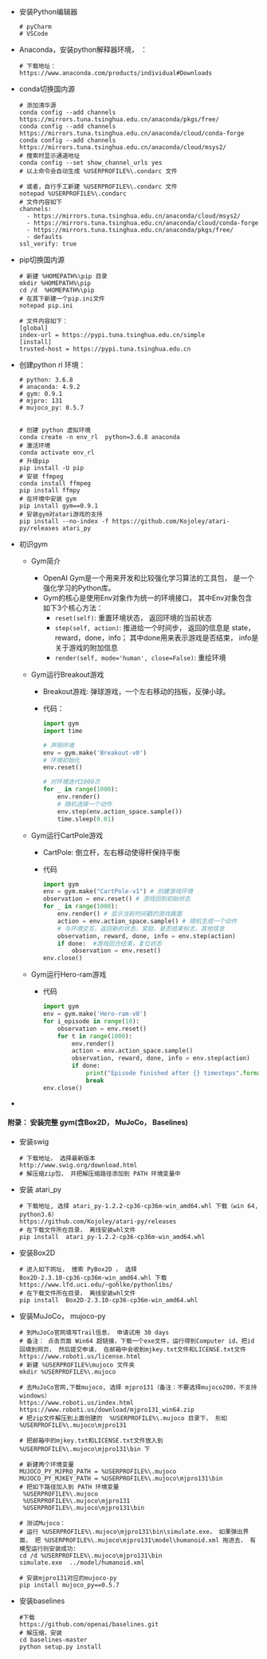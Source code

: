 - 安装Python编辑器

  ```shell
  # pyCharm
  # VSCode
  ```

- Anaconda，安装python解释器环境，  ： 

  ```shell
  # 下载地址：
  https://www.anaconda.com/products/individual#Downloads
  ```

- conda切换国内源

  ```shell
  # 添加清华源
  conda config --add channels https://mirrors.tuna.tsinghua.edu.cn/anaconda/pkgs/free/
  conda config --add channels https://mirrors.tuna.tsinghua.edu.cn/anaconda/cloud/conda-forge 
  conda config --add channels https://mirrors.tuna.tsinghua.edu.cn/anaconda/cloud/msys2/
  # 搜索时显示通道地址
  conda config --set show_channel_urls yes
  # 以上命令会自动生成 %USERPROFILE%\.condarc 文件
  
  # 或者，自行手工新建 %USERPROFILE%\.condarc 文件
  notepad %USERPROFILE%\.condarc
  # 文件内容如下
  channels:
    - https://mirrors.tuna.tsinghua.edu.cn/anaconda/cloud/msys2/
    - https://mirrors.tuna.tsinghua.edu.cn/anaconda/cloud/conda-forge
    - https://mirrors.tuna.tsinghua.edu.cn/anaconda/pkgs/free/
    - defaults
  ssl_verify: true
  ```

- pip切换国内源

  ```shell
  # 新建 %HOMEPATH%\pip 目录
  mkdir %HOMEPATH%\pip
  cd /d  %HOMEPATH%\pip
  # 在其下新建一个pip.ini文件
  notepad pip.ini
  
  # 文件内容如下：
  [global]
  index-url = https://pypi.tuna.tsinghua.edu.cn/simple
  [install]
  trusted-host = https://pypi.tuna.tsinghua.edu.cn 
  ```

- 创建python rl 环境：

  ```shell
  # python: 3.6.8
  # anaconda: 4.9.2
  # gym: 0.9.1
  # mjpro: 131
  # mujoco_py: 0.5.7
  
  
  # 创建 python 虚拟环境
  conda create -n env_rl  python=3.6.8 anaconda
  # 激活环境
  conda activate env_rl
  # 升级pip
  pip install -U pip
  # 安装 ffmpeg
  conda install ffmpeg
  pip install ffmpy
  # 在环境中安装 gym
  pip install gym==0.9.1
  # 安装gym对atari游戏的支持
  pip install --no-index -f https://github.com/Kojoley/atari-py/releases atari_py
  ```

- 初识gym

  - Gym简介

    - OpenAI Gym是一个用来开发和比较强化学习算法的工具包， 是一个强化学习的Python库。
    - Gym的核心是使用Env对象作为统一的环境接口， 其中Env对象包含如下3个核心方法：
      - `reset(self)`: 重置环境状态， 返回环境的当前状态
      - `step(self, action)`: 推进给一个时间步， 返回的信息是 state，reward，done，info； 其中done用来表示游戏是否结束， info是关于游戏的附加信息
      - `render(self, mode='human', close=False)`: 重绘环境

  - Gym运行Breakout游戏

    - Breakout游戏:  弹球游戏，一个左右移动的挡板，反弹小球。

    - 代码：

      ```python
      import gym
      import time
      
      # 声明环境
      env = gym.make('Breakout-v0')
      # 环境初始化
      env.reset()
      
      # 对环境迭代1000次
      for _ in range(1000):
          env.render()
          # 随机选择一个动作
          env.step(env.action_space.sample())
          time.sleep(0.01)
      ```

  - Gym运行CartPole游戏

    - CartPole: 倒立杆，左右移动使得杆保持平衡

    - 代码

      ```python
      import gym
      env = gym.make("CartPole-v1") # 创建游戏环境
      observation = env.reset() # 游戏回到初始状态
      for _ in range(1000):
          env.render() # 显示当前时间戳的游戏画面
          action = env.action_space.sample() # 随机生成一个动作
          # 与环境交互，返回新的状态，奖励，是否结束标志，其他信息
          observation, reward, done, info = env.step(action)
          if done:  #游戏回合结束，复位状态
              observation = env.reset()
      env.close()
      ```

  - Gym运行Hero-ram游戏

    - 代码

      ```python
      import gym
      env = gym.make('Hero-ram-v0')
      for i_episode in range(10):
          observation = env.reset()
          for t in range(1000):
              env.render()
              action = env.action_space.sample()
              observation, reward, done, info = env.step(action)
              if done:
                  print("Episode finished after {} timesteps".format(t+1))
                  break
      env.close()
      ```

      

- 

#### 附录： 安装完整 gym(含Box2D， MuJoCo， Baselines)

- 安装swig

  ```shell
  # 下载地址， 选择最新版本
  http://www.swig.org/download.html
  # 解压缩zip包， 并把解压缩路径添加到 PATH 环境变量中
  ```

- 安装 atari_py

  ```shell
  # 下载地址, 选择 atari_py-1.2.2-cp36-cp36m-win_amd64.whl 下载（win 64, python3.6）
  https://github.com/Kojoley/atari-py/releases
  # 在下载文件所在目录， 离线安装whl文件
  pip install  atari_py-1.2.2-cp36-cp36m-win_amd64.whl
  ```

- 安装Box2D

  ```shell
  # 进入如下网址， 搜索 PyBox2D ， 选择 Box2D‑2.3.10‑cp36‑cp36m‑win_amd64.whl 下载
  https://www.lfd.uci.edu/~gohlke/pythonlibs/
  # 在下载文件所在目录， 离线安装whl文件
  pip install  Box2D‑2.3.10‑cp36‑cp36m‑win_amd64.whl
  ```

- 安装MuJoCo， mujoco-py

  ```shell
  # 到MuJoCo官网填写Trail信息， 申请试用 30 days
  # 备注： 点击页面 Win64 超链接，下载一个exe文件，运行得到Computer id，把id回填到网页， 然后提交申请， 在邮箱中会收到mjkey.txt文件和LICENSE.txt文件
  https://www.roboti.us/license.html
  # 新建 %USERPROFILE%\mujoco 文件夹
  mkdir %USERPROFILE%\.mujoco
  
  # 去MuJoCo官网,下载mujoco, 选择 mjpro131（备注：不要选择mujoco200，不支持windows）
  https://www.roboti.us/index.html
  https://www.roboti.us/download/mjpro131_win64.zip
  # 把zip文件解压到上面创建的  %USERPROFILE%\.mujoco 目录下， 形如 %USERPROFILE%\.mujoco\mjpro131
  
  # 把邮箱中的mjkey.txt和LICENSE.txt文件放入到 %USERPROFILE%\.mujoco\mjpro131\bin 下
  
  # 新建两个环境变量
  MUJOCO_PY_MJPRO_PATH = %USERPROFILE%\.mujoco
  MUJOCO_PY_MJKEY_PATH = %USERPROFILE%\.mujoco\mjpro131\bin
  # 把如下路径加入到 PATH 环境变量
   %USERPROFILE%\.mujoco
   %USERPROFILE%\.mujoco\mjpro131
   %USERPROFILE%\.mujoco\mjpro131\bin
  
  # 测试Mujoco：
  # 运行 %USERPROFILE%\.mujoco\mjpro131\bin\simulate.exe， 如果弹出界面， 把 %USERPROFILE%\.mujoco\mjpro131\model\humanoid.xml 拖进去， 有模型运行则安装成功:
  cd /d %USERPROFILE%\.mujoco\mjpro131\bin
  simulate.exe  ../model/humanoid.xml
  
  # 安装mjpro131对应的mujoco-py
  pip install mujoco_py==0.5.7
  ```

- 安装baselines

  ```shell
  #下载
  https://github.com/openai/baselines.git
  # 解压缩，安装
  cd baselines-master
  python setup.py install
  ```

  